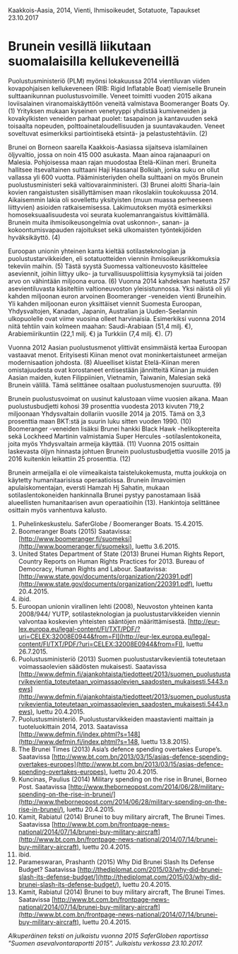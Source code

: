 Kaakkois-Aasia, 2014, Vienti, Ihmisoikeudet, Sotatuote, Tapaukset
23.10.2017


# Brunein vesillä liikutaan suomalaisilla kellukeveneillä

Puolustusministeriö (PLM) myönsi lokakuussa 2014 vientiluvan viiden kovapohjaisen kellukeveneen (RIB: Rigid Inflatable Boat) viemiselle Brunein sulttaanikunnan puolustusvoimille. Veneet toimitti vuoden 2015 aikana loviisalainen viranomaiskäyttöön veneitä valmistava Boomeranger Boats Oy. (1) Yrityksen mukaan kyseinen venetyyppi yhdistää kumiveneiden ja kovakylkisten veneiden parhaat puolet: tasapainon ja kantavuuden sekä toisaalta nopeuden, polttoainetaloudellisuuden ja suuntavakauden. Veneet soveltuvat esimerkiksi partiointisekä etsintä- ja pelastustehtäviin. (2)

Brunei on Borneon saarella Kaakkois-Aasiassa sijaitseva islamilainen öljyvaltio, jossa on noin 415 000 asukasta. Maan ainoa rajanaapuri on Malesia. Pohjoisessa maan rajan muodostaa Etelä-Kiinan meri. Bruneita hallitsee itsevaltainen sulttaani Haji Hassanal Bolkiah, jonka suku on ollut vallassa yli 600 vuotta. Pääministeriyden ohella sulttaani on myös Brunein puolustusministeri sekä valtiovarainministeri. (3) Brunei aloitti Sharia-lain kovien rangaistusten sisällyttämisen maan rikoslakiin toukokuussa 2014. Aikaisemmin lakia oli sovellettu yksityisten (muun muassa perheeseen liittyvien) asioiden ratkaisemisessa. Lakimuutoksen myötä esimerkiksi homoseksuaalisuudesta voi seurata kuolemanrangaistus kivittämällä. Brunein muita ihmisoikeusongelmia ovat uskonnon-, sanan- ja kokoontumisvapauden rajoitukset sekä ulkomaisten työntekijöiden hyväksikäyttö. (4)

Euroopan unionin yhteinen kanta kieltää sotilasteknologian ja puolustustarvikkeiden, eli sotatuotteiden viennin ihmisoikeusrikkomuksia tekeviin maihin. (5) Tästä syystä Suomessa valtioneuvosto käsittelee aseviennit, joihin liittyy ulko- ja turvallisuuspoliittisia kysymyksiä tai joiden arvo on vähintään miljoona euroa. (6) Vuonna 2014 kahdeksan haetusta 257 asevientiluvasta käsiteltiin valtioneuvoston yleisistunnossa. Yksi näistä oli yli kahden miljoonan euron arvoinen Boomeranger -veneiden vienti Bruneihin. Yli kahden miljoonan euron yksittäiset viennit Suomesta Euroopan, Yhdysvaltojen, Kanadan, Japanin, Australian ja Uuden-Seelannin ulkopuolelle ovat viime vuosina olleet harvinaisia. Esimerkiksi vuonna 2014 niitä tehtiin vain kolmeen maahan: Saudi-Arabiaan (51,4 milj. €), Arabiemiirikuntiin (22,1 milj. €) ja Turkkiin (7,4 milj. €). (7)

Vuonna 2012 Aasian puolustusmenot ylittivät ensimmäistä kertaa Euroopan vastaavat menot. Erityisesti Kiinan menot ovat moninkertaistuneet armeijan modernisaation johdosta. (8) Alueelliset kiistat Etelä-Kiinan meren omistajuudesta ovat korostaneet entisestään jännitteitä Kiinan ja muiden Aasian maiden, kuten Filippiinien, Vietnamin, Taiwanin, Malesian sekä Brunein välillä. Tämä selittänee osaltaan puolustusmenojen suuruutta. (9)

Brunein puolustusvoimat on uusinut kalustoaan viime vuosien aikana. Maan puolustusbudjetti kohosi 39 prosenttia vuodesta 2013 kivuten 719,2 miljoonaan Yhdysvaltain dollariin vuosille 2014 ja 2015. Tämä on 3,3 prosenttia maan BKT:stä ja suurin luku sitten vuoden 1990. (10) Boomeranger -veneiden lisäksi Brunei hankki Black Hawk -helikoptereita sekä Lockheed Martinin valmistamia Super Hercules -sotilaslentokoneita, joita myös Yhdysvaltain armeija käyttää. (11) Vuonna 2015 osittain laskevasta öljyn hinnasta johtuen Brunein puolustusbudjettia vuosille 2015 ja 2016 kuitenkin leikattiin 25 prosenttia. (12)

Brunein armeijalla ei ole viimeaikaista taistelukokemusta, mutta joukkoja on käytetty humanitaarisissa operaatioissa. Brunein ilmavoimien apulaiskomentajan, eversti Hamzah Hj Sahatin, mukaan sotilaslentokoneiden hankinnalla Brunei pystyy panostamaan lisää alueellisten humanitaarisen avun operaatioihin (13). Hankintoja selittänee osittain myös vanhentuva kalusto.

1. Puhelinkeskustelu. SaferGlobe / Boomeranger Boats. 15.4.2015. 
2. Boomeranger Boats (2015) Saatavissa: [http://www.boomeranger.fi/suomeksi](http://www.boomeranger.fi/suomeksi), luettu 3.6.2015. 
3. United States Department of State (2013) Brunei Human Rights Report, Country Reports on Human Rights Practices for 2013. Bureau of Democracy, Human Rights and Labour. Saatavissa: [http://www.state.gov/documents/organization/220391.pdf](http://www.state.gov/documents/organization/220391.pdf), luettu 20.4.2015. 
4. ibid. 
5. Euroopan unionin virallinen lehti (2008), Neuvoston yhteinen kanta 2008/944/ YUTP, sotilasteknologian ja puolustustarvikkeiden viennin valvontaa koskevien yhteisten sääntöjen määrittämisestä. [http://eur-lex.europa.eu/legal-content/FI/TXT/PDF/?uri=CELEX:32008E0944&from=FI](http://eur-lex.europa.eu/legal-content/FI/TXT/PDF/?uri=CELEX:32008E0944&from=FI), luettu 26.7.2015. 
6. Puolustusministeriö (2013) Suomen puolustustarvikevientiä toteutetaan voimassaolevien säädösten mukaisesti. Saatavissa [http://www.defmin.fi/ajankohtaista/tiedotteet/2013/suomen_puolustustarvikevientia_toteutetaan_voimassaolevien_saadosten_mukaisesti.5443.news](http://www.defmin.fi/ajankohtaista/tiedotteet/2013/suomen_puolustustarvikevientia_toteutetaan_voimassaolevien_saadosten_mukaisesti.5443.news), luettu 20.4.2015. 
7. Puolustusministeriö. Puolustustarvikkeiden maastavienti maittain ja tuoteluokittain 2014, 2013. Saatavissa [http://www.defmin.fi/index.phtml?s=148](http://www.defmin.fi/index.phtml?s=148, luettu 13.8.2015). 
8. The Brunei Times (2013) Asia’s defence spending overtakes Europe’s. Saatavissa [http://www.bt.com.bn/2013/03/15/asias-defence-spending-overtakes-europes](http://www.bt.com.bn/2013/03/15/asias-defence-spending-overtakes-europes), luettu 20.4.2015. 
9. Kuncinas, Paulius (2014) Military spending on the rise in Brunei, Borneo Post. Saatavissa [http://www.theborneopost.com/2014/06/28/military-spending-on-the-rise-in-brunei/](http://www.theborneopost.com/2014/06/28/military-spending-on-the-rise-in-brunei/), luettu 20.4.2015.
10. Kamit, Rabiatul (2014) Brunei to buy military aircraft, The Brunei Times. Saatavissa [http://www.bt.com.bn/frontpage-news-national/2014/07/14/brunei-buy-military-aircraft](http://www.bt.com.bn/frontpage-news-national/2014/07/14/brunei-buy-military-aircraft), luettu 20.4.2015.
11. ibid.
12. Parameswaran, Prashanth (2015) Why Did Brunei Slash Its Defense Budget? Saatavissa [http://thediplomat.com/2015/03/why-did-brunei-slash-its-defense-budget/](http://thediplomat.com/2015/03/why-did-brunei-slash-its-defense-budget/), luettu 20.4.2015.
13. Kamit, Rabiatul (2014) Brunei to buy military aircraft, The Brunei Times. Saatavissa [http://www.bt.com.bn/frontpage-news-national/2014/07/14/brunei-buy-military-aircraft](http://www.bt.com.bn/frontpage-news-national/2014/07/14/brunei-buy-military-aircraft), luettu 20.4.2015.

*Alkuperäinen teksti on julkaistu vuonna 2015 SaferGloben raportissa "Suomen asevalvontaraportti 2015".
Julkaistu verkossa 23.10.2017.*
